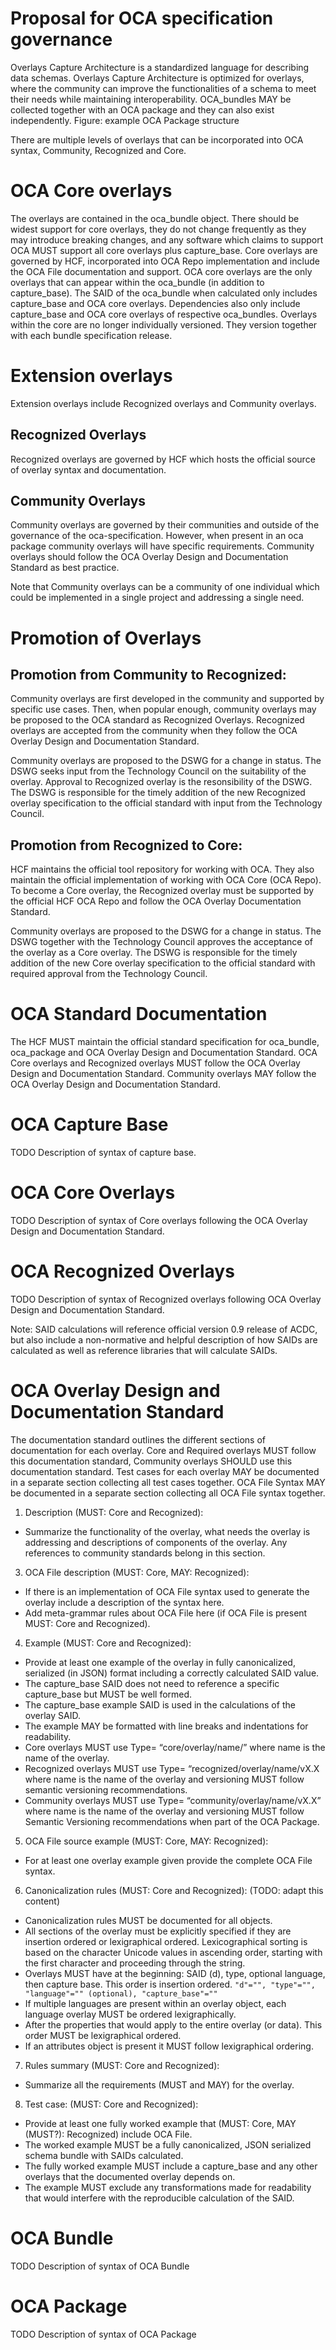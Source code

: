 # Proposal for OCA specification governance
Overlays Capture Architecture is a standardized language for describing data schemas.
Overlays Capture Architecture is optimized for overlays, where the community can improve the functionalities of a schema to meet their needs while maintaining interoperability.
OCA_bundles MAY be collected together with an OCA package and they can also exist independently.
Figure: example OCA Package structure
 
There are multiple levels of overlays that can be incorporated into OCA syntax, Community, Recognized and Core.

# OCA Core overlays
The overlays are contained in the oca_bundle object. There should be widest support for core overlays, they do not change frequently as they may introduce breaking changes, and any software which claims to support OCA MUST support all core overlays plus capture_base.
Core overlays are governed by HCF, incorporated into OCA Repo implementation and include the OCA File documentation and support.
OCA core overlays are the only overlays that can appear within the oca_bundle (in addition to capture_base). The SAID of the oca_bundle when calculated only includes capture_base and OCA core overlays. Dependencies also only include capture_base and OCA core overlays of respective oca_bundles.
Overlays within the core are no longer individually versioned. They version together with each bundle specification release.

# Extension overlays
Extension overlays include Recognized overlays and Community overlays.

## Recognized Overlays
Recognized overlays are governed by HCF which hosts the official source of overlay syntax and documentation. 

## Community Overlays
Community overlays are governed by their communities and outside of the governance of the oca-specification. However, when present in an oca package community overlays will have specific requirements. Community overlays should follow the OCA Overlay Design and Documentation Standard as best practice.

Note that Community overlays can be a community of one individual which could be implemented in a single project and addressing a single need.

# Promotion of Overlays
## Promotion from Community to Recognized: 
Community overlays are first developed in the community and supported by specific use cases. Then, when popular enough, community overlays may be proposed to the OCA standard as Recognized Overlays. Recognized overlays are accepted from the community when they follow the OCA Overlay Design and Documentation Standard.

Community overlays are proposed to the DSWG for a change in status. The DSWG seeks input from the Technology Council on the suitability of the overlay. Approval to Recognized overlay is the resonsibility of the DSWG. The DSWG is responsible for the timely addition of the new Recognized overlay specification to the official standard with input from the Technology Council. 

## Promotion from Recognized to Core: 
HCF maintains the official tool repository for working with OCA. They also maintain the official implementation of working with OCA Core (OCA Repo). To become a Core overlay, the Recognized overlay must be supported by the official HCF OCA Repo and follow the OCA Overlay Documentation Standard.

Community overlays are proposed to the DSWG for a change in status. The DSWG together with the Technology Council approves the acceptance of the overlay as a Core overlay. The DSWG is responsible for the timely addition of the new Core overlay specification to the official standard with required approval from the Technology Council. 

# OCA Standard Documentation
The HCF MUST maintain the official standard specification for oca_bundle, oca_package and OCA Overlay Design and Documentation Standard. OCA Core overlays and Recognized overlays MUST follow the OCA Overlay Design and Documentation Standard. Community overlays MAY follow the OCA Overlay Design and Documentation Standard.

# OCA Capture Base 
TODO Description of syntax of capture base.

# OCA Core Overlays
TODO Description of syntax of Core overlays following the OCA Overlay Design and Documentation Standard.

# OCA Recognized Overlays
TODO Description of syntax of Recognized overlays following OCA Overlay Design and Documentation Standard.

Note: SAID calculations will reference official version 0.9 release of ACDC, but also include a non-normative and helpful description of how SAIDs are calculated as well as reference libraries that will calculate SAIDs.

# OCA Overlay Design and Documentation Standard
The documentation standard outlines the different sections of documentation for each overlay. Core and Required overlays MUST follow this documentation standard, Community overlays SHOULD use this documentation standard. Test cases for each overlay MAY be documented in a separate section collecting all test cases together. OCA File Syntax MAY be documented in a separate section collecting all OCA File syntax together.

1.	Description (MUST: Core and Recognized):
 - Summarize the functionality of the overlay, what needs the overlay is addressing and descriptions of components of the overlay. Any references to community standards belong in this section.
3.	OCA File description (MUST: Core, MAY: Recognized): 
 - If there is an implementation of OCA File syntax used to generate the overlay include a description of the syntax here.
 - Add meta-grammar rules about OCA File here (if OCA File is present MUST: Core and Recognized).
4.	Example (MUST: Core and Recognized): 
 - Provide at least one example of the overlay in fully canonicalized, serialized (in JSON) format including a correctly calculated SAID value. 
 - The capture_base SAID does not need to reference a specific capture_base but MUST be well formed. 
 - The capture_base example SAID is used in the calculations of the overlay SAID. 
 - The example MAY be formatted with line breaks and indentations for readability.
 - Core overlays MUST use Type= “core/overlay/name/” where name is the name of the overlay.
 - Recognized overlays MUST use Type= “recognized/overlay/name/vX.X where name is the name of the overlay and versioning MUST follow semantic versioning recommendations.
 - Community overlays MUST use Type= “community/overlay/name/vX.X” where name is the name of the overlay and versioning MUST follow Semantic Versioning recommendations when part of the OCA Package.
5.	OCA File source example (MUST: Core, MAY: Recognized): 
 - For at least one overlay example given provide the complete OCA File syntax.
6.	Canonicalization rules (MUST: Core and Recognized): (TODO: adapt this content)
 - Canonicalization rules MUST be documented for all objects.
 - All sections of the overlay must be explicitly specified if they are insertion ordered or lexigraphical ordered. Lexicographical sorting is based on the character Unicode values in ascending order, starting with the first character and proceeding through the string.
 - Overlays MUST have at the beginning: SAID (d), type, optional language, then capture base. This order is insertion ordered. `"d"="", "type"="", "language"="" (optional), "capture_base"=""`
 - If multiple languages are present within an overlay object, each language overlay MUST be ordered lexigraphically.
 - After the  properties that would apply to the entire overlay (or data). This order MUST be lexigraphical ordered.
 - If an attributes object is present it MUST follow lexigraphical ordering.
7.	Rules summary (MUST: Core and Recognized): 
 - Summarize all the requirements (MUST and MAY) for the overlay.
8.	Test case: (MUST: Core and Recognized): 
 - Provide at least one fully worked example that (MUST: Core, MAY (MUST?): Recognized) include OCA File. 
 - The worked example MUST be a fully canonicalized, JSON serialized schema bundle with SAIDs calculated. 
 - The fully worked example MUST include a capture_base and any other overlays that the documented overlay depends on. 
 - The example MUST exclude any transformations made for readability that would interfere with the reproducible calculation of the SAID.

# OCA Bundle 
TODO Description of syntax of OCA Bundle

# OCA Package
TODO Description of syntax of OCA Package






